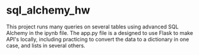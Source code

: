 # sql_alchemy_hw

This project runs many queries on several tables using advanced SQL Alchemy in the ipynb file. The app.py file is a designed to use Flask to make API's locally, including practicing to convert the data to a dictionary in one case, and lists in several others.

